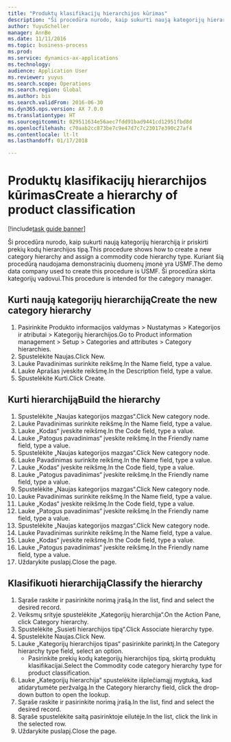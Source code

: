 ```yaml
--- 
title: "Produktų klasifikacijų hierarchijos kūrimas"
description: "Ši procedūra nurodo, kaip sukurti naują kategorijų hierarchiją ir priskirti prekių kodų hierarchijos tipą."
author: YuyuScheller
manager: AnnBe
ms.date: 11/11/2016
ms.topic: business-process
ms.prod: 
ms.service: dynamics-ax-applications
ms.technology: 
audience: Application User
ms.reviewer: yuyus
ms.search.scope: Operations
ms.search.region: Global
ms.author: bis
ms.search.validFrom: 2016-06-30
ms.dyn365.ops.version: AX 7.0.0
ms.translationtype: HT
ms.sourcegitcommit: 029511634e56aec7fdd91bad9441cd12951fbd8d
ms.openlocfilehash: c70aab2cc873be7c9e47d7c7c23017e390c27af4
ms.contentlocale: lt-lt
ms.lasthandoff: 01/17/2018

---
```

# <a name="create-a-hierarchy-of-product-classification"></a><span data-ttu-id="04682-103">Produktų klasifikacijų hierarchijos kūrimas</span><span class="sxs-lookup"><span data-stu-id="04682-103">Create a hierarchy of product classification</span></span>

[!include[task guide banner](../../includes/task-guide-banner.md)]

<span data-ttu-id="04682-104">Ši procedūra nurodo, kaip sukurti naują kategorijų hierarchiją ir priskirti prekių kodų hierarchijos tipą.</span><span class="sxs-lookup"><span data-stu-id="04682-104">This procedure shows how to create a new category hierarchy and assign a commodity code hierarchy type.</span></span> <span data-ttu-id="04682-105">Kuriant šią procedūrą naudojama demonstracinių duomenų įmonė yra USMF.</span><span class="sxs-lookup"><span data-stu-id="04682-105">The demo data company used to create this procedure is USMF.</span></span> <span data-ttu-id="04682-106">Ši procedūra skirta kategorijų vadovui.</span><span class="sxs-lookup"><span data-stu-id="04682-106">This procedure is intended for the category manager.</span></span>


## <a name="create-the-new-category-hierarchy"></a><span data-ttu-id="04682-107">Kurti naują kategorijų hierarchiją</span><span class="sxs-lookup"><span data-stu-id="04682-107">Create the new category hierarchy</span></span>
1. <span data-ttu-id="04682-108">Pasirinkite Produkto informacijos valdymas > Nustatymas > Kategorijos ir atributai > Kategorijų hierarchijos.</span><span class="sxs-lookup"><span data-stu-id="04682-108">Go to Product information management > Setup > Categories and attributes > Category hierarchies.</span></span>
2. <span data-ttu-id="04682-109">Spustelėkite Naujas.</span><span class="sxs-lookup"><span data-stu-id="04682-109">Click New.</span></span>
3. <span data-ttu-id="04682-110">Lauke Pavadinimas surinkite reikšmę.</span><span class="sxs-lookup"><span data-stu-id="04682-110">In the Name field, type a value.</span></span>
4. <span data-ttu-id="04682-111">Lauke Aprašas įveskite reikšmę.</span><span class="sxs-lookup"><span data-stu-id="04682-111">In the Description field, type a value.</span></span>
5. <span data-ttu-id="04682-112">Spustelėkite Kurti.</span><span class="sxs-lookup"><span data-stu-id="04682-112">Click Create.</span></span>

## <a name="build-the-hierarchy"></a><span data-ttu-id="04682-113">Kurti hierarchiją</span><span class="sxs-lookup"><span data-stu-id="04682-113">Build the hierarchy</span></span>
1. <span data-ttu-id="04682-114">Spustelėkite „Naujas kategorijos mazgas“.</span><span class="sxs-lookup"><span data-stu-id="04682-114">Click New category node.</span></span>
2. <span data-ttu-id="04682-115">Lauke Pavadinimas surinkite reikšmę.</span><span class="sxs-lookup"><span data-stu-id="04682-115">In the Name field, type a value.</span></span>
3. <span data-ttu-id="04682-116">Lauke „Kodas“ įveskite reikšmę.</span><span class="sxs-lookup"><span data-stu-id="04682-116">In the Code field, type a value.</span></span>
4. <span data-ttu-id="04682-117">Lauke „Patogus pavadinimas“ įveskite reikšmę.</span><span class="sxs-lookup"><span data-stu-id="04682-117">In the Friendly name field, type a value.</span></span>
5. <span data-ttu-id="04682-118">Spustelėkite „Naujas kategorijos mazgas“.</span><span class="sxs-lookup"><span data-stu-id="04682-118">Click New category node.</span></span>
6. <span data-ttu-id="04682-119">Lauke Pavadinimas surinkite reikšmę.</span><span class="sxs-lookup"><span data-stu-id="04682-119">In the Name field, type a value.</span></span>
7. <span data-ttu-id="04682-120">Lauke „Kodas“ įveskite reikšmę.</span><span class="sxs-lookup"><span data-stu-id="04682-120">In the Code field, type a value.</span></span>
8. <span data-ttu-id="04682-121">Lauke „Patogus pavadinimas“ įveskite reikšmę.</span><span class="sxs-lookup"><span data-stu-id="04682-121">In the Friendly name field, type a value.</span></span>
9. <span data-ttu-id="04682-122">Spustelėkite „Naujas kategorijos mazgas“.</span><span class="sxs-lookup"><span data-stu-id="04682-122">Click New category node.</span></span>
10. <span data-ttu-id="04682-123">Lauke Pavadinimas surinkite reikšmę.</span><span class="sxs-lookup"><span data-stu-id="04682-123">In the Name field, type a value.</span></span>
11. <span data-ttu-id="04682-124">Lauke „Kodas“ įveskite reikšmę.</span><span class="sxs-lookup"><span data-stu-id="04682-124">In the Code field, type a value.</span></span>
12. <span data-ttu-id="04682-125">Lauke „Patogus pavadinimas“ įveskite reikšmę.</span><span class="sxs-lookup"><span data-stu-id="04682-125">In the Friendly name field, type a value.</span></span>
13. <span data-ttu-id="04682-126">Spustelėkite „Naujas kategorijos mazgas“.</span><span class="sxs-lookup"><span data-stu-id="04682-126">Click New category node.</span></span>
14. <span data-ttu-id="04682-127">Lauke Pavadinimas surinkite reikšmę.</span><span class="sxs-lookup"><span data-stu-id="04682-127">In the Name field, type a value.</span></span>
15. <span data-ttu-id="04682-128">Lauke „Kodas“ įveskite reikšmę.</span><span class="sxs-lookup"><span data-stu-id="04682-128">In the Code field, type a value.</span></span>
16. <span data-ttu-id="04682-129">Lauke „Patogus pavadinimas“ įveskite reikšmę.</span><span class="sxs-lookup"><span data-stu-id="04682-129">In the Friendly name field, type a value.</span></span>
17. <span data-ttu-id="04682-130">Uždarykite puslapį.</span><span class="sxs-lookup"><span data-stu-id="04682-130">Close the page.</span></span>

## <a name="classify-the-hierarchy"></a><span data-ttu-id="04682-131">Klasifikuoti hierarchiją</span><span class="sxs-lookup"><span data-stu-id="04682-131">Classify the hierarchy</span></span>
1. <span data-ttu-id="04682-132">Sąraše raskite ir pasirinkite norimą įrašą.</span><span class="sxs-lookup"><span data-stu-id="04682-132">In the list, find and select the desired record.</span></span>
2. <span data-ttu-id="04682-133">Veiksmų srityje spustelėkite „Kategorijų hierarchija“.</span><span class="sxs-lookup"><span data-stu-id="04682-133">On the Action Pane, click Category hierarchy.</span></span>
3. <span data-ttu-id="04682-134">Spustelėkite „Susieti hierarchijos tipą“.</span><span class="sxs-lookup"><span data-stu-id="04682-134">Click Associate hierarchy type.</span></span>
4. <span data-ttu-id="04682-135">Spustelėkite Naujas.</span><span class="sxs-lookup"><span data-stu-id="04682-135">Click New.</span></span>
5. <span data-ttu-id="04682-136">Lauke „Kategorijų hierarchijos tipas“ pasirinkite parinktį.</span><span class="sxs-lookup"><span data-stu-id="04682-136">In the Category hierarchy type field, select an option.</span></span>
    * <span data-ttu-id="04682-137">Pasirinkite prekių kodų kategorijų hierarchijos tipą, skirtą produktų klasifikacijai.</span><span class="sxs-lookup"><span data-stu-id="04682-137">Select the Commodity code category hierarchy type for product classification.</span></span>  
6. <span data-ttu-id="04682-138">Lauke „Kategorijų hierarchija“ spustelėkite išplečiamąjį mygtuką, kad atidarytumėte peržvalgą.</span><span class="sxs-lookup"><span data-stu-id="04682-138">In the Category hierarchy field, click the drop-down button to open the lookup.</span></span>
7. <span data-ttu-id="04682-139">Sąraše raskite ir pasirinkite norimą įrašą.</span><span class="sxs-lookup"><span data-stu-id="04682-139">In the list, find and select the desired record.</span></span>
8. <span data-ttu-id="04682-140">Sąraše spustelėkite saitą pasirinktoje eilutėje.</span><span class="sxs-lookup"><span data-stu-id="04682-140">In the list, click the link in the selected row.</span></span>
9. <span data-ttu-id="04682-141">Uždarykite puslapį.</span><span class="sxs-lookup"><span data-stu-id="04682-141">Close the page.</span></span>


